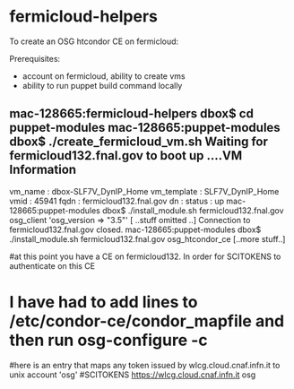 # fermicloud-helpers

To create an OSG htcondor CE on fermicloud:

Prerequisites:
* account on fermicloud, ability to create vms
* ability to run puppet build command locally


mac-128665:fermicloud-helpers dbox$ cd puppet-modules
mac-128665:puppet-modules dbox$ ./create_fermicloud_vm.sh
Waiting for fermicloud132.fnal.gov to boot up
....VM Information
-------------------
vm_name     : dbox-SLF7V_DynIP_Home
vm_template : SLF7V_DynIP_Home
vmid   : 45941
fqdn   : fermicloud132.fnal.gov
dn     :
status      : up
mac-128665:puppet-modules dbox$ ./install_module.sh fermicloud132.fnal.gov osg_client 'osg_version => "3.5"'
[ ..stuff omitted ..]
Connection to fermicloud132.fnal.gov closed.
mac-128665:puppet-modules dbox$ ./install_module.sh fermicloud132.fnal.gov osg_htcondor_ce 
[..more stuff..]

#at this point you have a CE on fermicloud132.  In order for SCITOKENS to authenticate on this CE
# I have had to  add lines to /etc/condor-ce/condor_mapfile and then run osg-configure -c

#here is an entry that maps any token issued by wlcg.cloud.cnaf.infn.it to unix account 'osg'
#SCITOKENS https://wlcg.cloud.cnaf.infn.it osg


